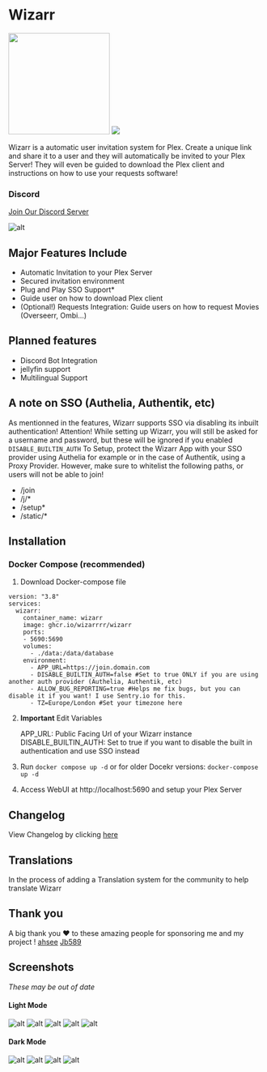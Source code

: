 # Wizarr 

<img src="./screenshots/wizard.png" height="200">

<img src="https://github.com/Wizarrrr/wizarr/actions/workflows/docker-build.yml/badge.svg">

Wizarr is a automatic user invitation system for Plex. Create a unique link and share it to a user and they will automatically be invited to your Plex Server! They will even be guided to download the Plex client and instructions on how to use your requests software!

### **Discord**
[Join Our Discord Server](https://discord.gg/UfQvvz7eXx)

![alt](./screenshots/welcome.png)


## Major Features Include

- Automatic Invitation to your Plex Server
- Secured invitation environment
- Plug and Play SSO Support*
- Guide user on how to download Plex client
- (Optional!) Requests Integration: Guide users on how to request Movies (Overseerr, Ombi...)

## Planned features

- Discord Bot Integration
- jellyfin support
- Multilingual Support


## A note on SSO (Authelia, Authentik, etc)

As mentionned in the features, Wizarr supports SSO via disabling its inbuilt authentication!
Attention! While setting up Wizarr, you will still be asked for a username and password, but these will be ignored if you enabled `DISABLE_BUILTIN_AUTH`
To Setup, protect the Wizarr App with your SSO provider using Authelia for example or in the case of Authentik, using a Proxy Provider.
However, make sure to whitelist the following paths, or users will not be able to join!
- /join
- /j/*
- /setup*
- /static/*

## Installation

### Docker Compose (recommended)

1. Download Docker-compose file

```
version: "3.8"
services:
  wizarr:
    container_name: wizarr
    image: ghcr.io/wizarrrr/wizarr
    ports:
    - 5690:5690
    volumes:
      - ./data:/data/database
    environment:
      - APP_URL=https://join.domain.com
      - DISABLE_BUILTIN_AUTH=false #Set to true ONLY if you are using another auth provider (Authelia, Authentik, etc)
      - ALLOW_BUG_REPORTING=true #Helps me fix bugs, but you can disable it if you want! I use Sentry.io for this.
      - TZ=Europe/London #Set your timezone here
```

2.  **Important** Edit Variables

    APP_URL: Public Facing Url of your Wizarr instance
    DISABLE_BUILTIN_AUTH: Set to true if you want to disable the built in authentication and use SSO instead

3.  Run `docker compose up -d` or for older Docekr versions: `docker-compose up -d`
4.  Access WebUI at http://localhost:5690 and setup your Plex Server

## Changelog

View Changelog by clicking [here](./CHANGELOG.md)

## Translations

In the process of adding a Translation system for the community to help translate Wizarr

## Thank you

A big thank you ❤️ to these amazing people for sponsoring me and my project ! 
[ahsee](https://github.com/ahsee)
[Jb589](https://github.com/Jb589)



## Screenshots

*These may be out of date*

#### Light Mode
![alt](./screenshots/share.png)
![alt](./screenshots/tips-light.png)
![alt](./screenshots/invitation.png)
![alt](./screenshots/Download.png)
![alt](./screenshots/request.png)

#### Dark Mode
![alt](./screenshots/download_dark.png)
![alt](./screenshots/tips-dark.png)
![alt](./screenshots/join_dark.png)
![alt](./screenshots/welcome_dark.png)

